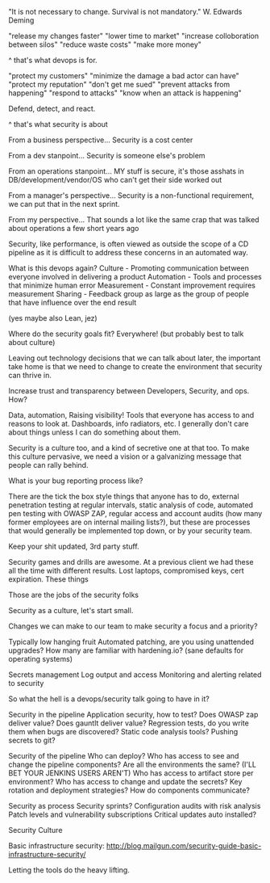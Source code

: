 "It is not necessary to change. Survival is not mandatory."
W. Edwards Deming

"release my changes faster"
"lower time to market"
"increase colloboration between silos"
"reduce waste costs"
"make more money"

^ that's what devops is for.

"protect my customers"
"minimize the damage a bad actor can have"
"protect my reputation"
"don't get me sued"
"prevent attacks from happening"
"respond to attacks"
"know when an attack is happening"

Defend, detect, and react.

^ that's what security is about

From a business perspective...
Security is a cost center

From a dev stanpoint...
Security is someone else's problem

From an operations stanpoint...
MY stuff is secure, it's those asshats in DB/development/vendor/OS who can't get their side worked out

From a manager's perspective...
Security is a non-functional requirement, we can put that in the next sprint.

From my perspective...
That sounds a lot like the same crap that was talked about operations a few short years ago

Security, like performance, is often viewed as outside the scope of a CD pipeline as it is difficult to address these concerns in an automated way.

What is this devops again?
  Culture - Promoting communication between everyone involved in delivering a product
  Automation - Tools and processes that minimize human error
  Measurement - Constant improvement requires measurement
  Sharing - Feedback group as large as the group of people that have influence over the end result

  (yes maybe also Lean, jez)

Where do the security goals fit?
Everywhere! (but probably best to talk about culture)

Leaving out technology decisions that we can talk about later, the important take home is that we need to change to create the environment that security can thrive in.

Increase trust and transparency between Developers, Security, and ops. How? 

Data, automation, Raising visibility! Tools that everyone has access to and reasons to look at. Dashboards, info radiators, etc. I generally don't care about things unless I can do something about them.

Security is a culture too, and a kind of secretive one at that too. To make this culture pervasive, we need a vision or a galvanizing message that people can rally behind. 

What is your bug reporting process like?

There are the tick the box style things that anyone has to do, external penetration testing at regular intervals, static analysis of code, automated pen testing with OWASP ZAP, regular access and account audits (how many former employees are on internal mailing lists?), but these are processes that would generally be implemented top down, or by your security team. 

Keep your shit updated, 3rd party stuff.

Security games and drills are awesome. At a previous client we had these all the time with different results. Lost laptops, compromised keys, cert expiration. These things

Those are the jobs of the security folks 

Security as a culture, let's start small.

Changes we can make to our team to make security a focus and a priority?

Typically low hanging fruit
  Automated patching, are you using unattended upgrades?
  How many are familiar with hardening.io? (sane defaults for operating systems)


Secrets management
Log output and access
Monitoring and alerting related to security

So what the hell is a devops/security talk going to have in it?

Security in the pipeline
  Application security, how to test?
    Does OWASP zap deliver value?
    Does gauntlt deliver value?
  Regression tests, do you write them when bugs are discovered?
  Static code analysis tools?
  Pushing secrets to git?

Security of the pipeline
  Who can deploy?
  Who has access to see and change the pipeline components?
    Are all the environments the same? (I'LL BET YOUR JENKINS USERS AREN'T)
  Who has access to artifact store per environment?
  Who has access to change and update the secrets?
  Key rotation and deployment strategies?
  How do components communicate?

Security as process
  Security sprints?
  Configuration audits with risk analysis
  Patch levels and vulnerability subscriptions
  Critical updates auto installed?

Security Culture

Basic infrastructure security:
http://blog.mailgun.com/security-guide-basic-infrastructure-security/

Letting the tools do the heavy lifting.
